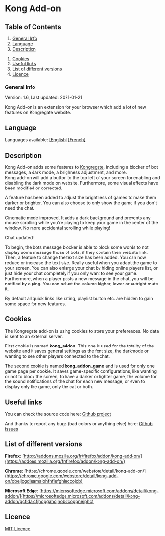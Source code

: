 # Kong Add-on

## Table of Contents
1. [General Info](#general-info)
1. [Language](#language)
1. [Description](#description)
<!--1. [List of features](#list-of-features)-->
1. [Cookies](#cookies)
1. [Useful links](#useful-links)
1. [List of different versions](#list-of-different-versions)
1. [Licence](#faqs)

### General Info
Version: 1.6, Last updated: 2021-01-21

Kong Add-on is an extension for your browser which add a lot of new features on Kongregate website.

## Language
Languages available: [[English]](README.md) [[French]](README_fr.md)

## Description
Kong Add-on adds some features to [Kongregate](https://www.kongregate.com/), including a blocker of bot messages, a dark mode, a brighness adjustment, and more.  
Kong add-on will add a button to the top left of your screen for enabling and disabling the dark mode on website. Furthermore, some visual effects have been modified or corrected.

A feature has been added to adjust the brightness of games to make them darker or brighter. You can also choose to only show the game if you don't need the chat.

Cinematic mode improved. It adds a dark background and prevents any mouse scrolling while you’re playing to keep your game in the center of the window. No more accidental scrolling while playing!

Chat updated!

To begin, the bots message blocker is able to block some words to not display some message those of bots, if they contain their website link.  
Then, a feature to change the text size has been added. You can now reduce or increase the text size. Really useful when you adapt the game to your screen.
You can also enlarge your chat by hiding online players list, or just hide your chat completely if you only want to see your game.  
Furthermore, when a player posts a new message in the chat, you will be notified by a ping. You can adjust the volume higher, lower or outright mute it.

By default all quick links like rating, playlist button etc. are hidden to gain some space for new features.

<!--## List of features
- **Button moon/sun (top left)** : enabling and disabling the dark mode on website
- **Button unlock/lock (above the game)** : lock your screen to prevent any mouse scrolling while you’re playing and keep your game in the center of the window. No more accidental scrolling while playing!
- **Button user (above the game)** : show the list of online players
- **Select menu text size** : adjust the text size in the chat (4 pixels to 20 pixels)
- **Select menu brightness** : adjust the brightnss of the game (50% to 150%, it means 50% darker to 50% brighter)
- **Select menu volume** :  adjust the volume of ping when someone post a message (0% to 100%)-->

## Cookies
The Kongregate add-on is using cookies to store your preferences. No data is sent to an external server.

First cookie is named **kong_addon**. This one is used for the totality of the website and it saves general settings as the font size, the darkmode or wanting to see other players connected to the chat.

The second cookie is named **kong_addon_game** and is used for only one game page per cookie. It saves game-specific configurations, like wanting or not to block the screen, to have a darker or lighter game, the volume for the sound notifications of the chat for each new message, or even to display only the game, only the cat or both.

## Useful links
You can check the source code here: [Github project](https://github.com/Forthtilliath/Kong-Add-on)

And thanks to report any bugs (bad colors or anything else) here: [Github issues](https://github.com/Forthtilliath/Kong-Add-on/issues)

## List of different versions
**Firefox**: [https://addons.mozilla.org/fr/firefox/addon/kong-add-on/](https://addons.mozilla.org/fr/firefox/addon/kong-add-on/)

**Chrome**: [https://chrome.google.com/webstore/detail/kong-add-on/](https://chrome.google.com/webstore/detail/kong-add-on/obejlcgdleamalohfhfiefghlnccojcb)

**Microsoft Edge**: [https://microsoftedge.microsoft.com/addons/detail/kong-addon/](https://microsoftedge.microsoft.com/addons/detail/kong-addon/gcfldaicfjhopgahcjnobdcoppnejphc)

## Licence
[MIT Licence](LICENSE)